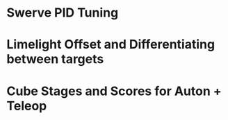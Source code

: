 # Swerve PID Tuning
# Limelight Offset and Differentiating between targets
# Cube Stages and Scores for Auton + Teleop
